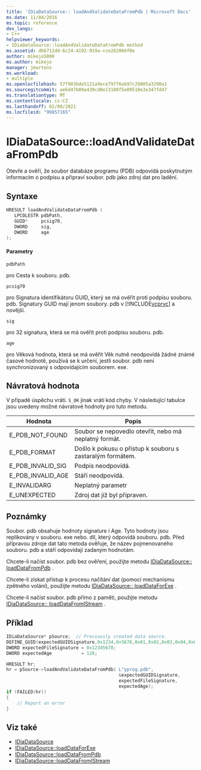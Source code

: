 ```yaml
---
title: 'IDiaDataSource:: loadAndValidateDataFromPdb | Microsoft Docs'
ms.date: 11/04/2016
ms.topic: reference
dev_langs:
- C++
helpviewer_keywords:
- IDiaDataSource::loadAndValidateDataFromPdb method
ms.assetid: d66712dd-6c24-4192-919a-cce262066f0e
author: mikejo5000
ms.author: mikejo
manager: jmartens
ms.workload:
- multiple
ms.openlocfilehash: 57f903bde5121a9ece797f6eb97c29805a3290a1
ms.sourcegitcommit: ae6d47b09a439cd0e13180f5e89510e3e347fd47
ms.translationtype: MT
ms.contentlocale: cs-CZ
ms.lasthandoff: 02/08/2021
ms.locfileid: "99857165"
---
```

# <a name="idiadatasourceloadandvalidatedatafrompdb"></a>IDiaDataSource::loadAndValidateDataFromPdb
Otevře a ověří, že soubor databáze programu (PDB) odpovídá poskytnutým informacím o podpisu a připraví soubor. pdb jako zdroj dat pro ladění.

## <a name="syntax"></a>Syntaxe

```C++
HRESULT loadAndValidateDataFromPdb ( 
   LPCOLESTR pdbPath,
   GUID*     pcsig70,
   DWORD     sig,
   DWORD     age
);
```

#### <a name="parameters"></a>Parametry
`pdbPath`

pro Cesta k souboru. pdb.

`pcsig70`

pro Signatura identifikátoru GUID, který se má ověřit proti podpisu souboru. pdb. Signatury GUID mají jenom soubory. pdb v [!INCLUDE[vcprvc](../../code-quality/includes/vcprvc_md.md)] a novější.

`sig`

pro 32 signatura, která se má ověřit proti podpisu souboru. pdb.

`age`

pro Věková hodnota, která se má ověřit Věk nutně neodpovídá žádné známé časové hodnotě, používá se k určení, jestli soubor. pdb není synchronizovaný s odpovídajícím souborem. exe.

## <a name="return-value"></a>Návratová hodnota
V případě úspěchu vrátí. `S_OK` jinak vrátí kód chyby. V následující tabulce jsou uvedeny možné návratové hodnoty pro tuto metodu.

|Hodnota|Popis|
|-----------|-----------------|
|E_PDB_NOT_FOUND|Soubor se nepovedlo otevřít, nebo má neplatný formát.|
|E_PDB_FORMAT|Došlo k pokusu o přístup k souboru s zastaralým formátem.|
|E_PDB_INVALID_SIG|Podpis neodpovídá.|
|E_PDB_INVALID_AGE|Stáří neodpovídá.|
|E_INVALIDARG|Neplatný parametr|
|E_UNEXPECTED|Zdroj dat již byl připraven.|

## <a name="remarks"></a>Poznámky
Soubor. pdb obsahuje hodnoty signature i Age. Tyto hodnoty jsou replikovány v souboru. exe nebo. dll, který odpovídá souboru. pdb. Před přípravou zdroje dat tato metoda ověřuje, že název pojmenovaného souboru. pdb a stáří odpovídají zadaným hodnotám.

Chcete-li načíst soubor. pdb bez ověření, použijte metodu [IDiaDataSource:: loadDataFromPdb](../../debugger/debug-interface-access/idiadatasource-loaddatafrompdb.md) .

Chcete-li získat přístup k procesu načítání dat (pomocí mechanismu zpětného volání), použijte metodu [IDiaDataSource:: loadDataForExe](../../debugger/debug-interface-access/idiadatasource-loaddataforexe.md) .

Chcete-li načíst soubor. pdb přímo z paměti, použijte metodu [IDiaDataSource:: loadDataFromIStream](../../debugger/debug-interface-access/idiadatasource-loaddatafromistream.md) .

## <a name="example"></a>Příklad

```C++
IDiaDataSource* pSource;  // Previously created data source.
DEFINE_GUID(expectedGUIDSignature,0x1234,0x5678,0x01,0x02,0x03,0x04,0x05,0x06,0x07,0x08);
DWORD expectedFileSignature = 0x12345678;
DWORD expectedAge           = 128;

HRESULT hr;
hr = pSource->loadAndValidateDataFromPdb( L"yprog.pdb",
                                          &expectedGUIDSignature,
                                          expectedFileSignature,
                                          expectedAge);
if (FAILED(hr))
{
    // Report an error
}

```

## <a name="see-also"></a>Viz také
- [IDiaDataSource](../../debugger/debug-interface-access/idiadatasource.md)
- [IDiaDataSource::loadDataForExe](../../debugger/debug-interface-access/idiadatasource-loaddataforexe.md)
- [IDiaDataSource::loadDataFromPdb](../../debugger/debug-interface-access/idiadatasource-loaddatafrompdb.md)
- [IDiaDataSource::loadDataFromIStream](../../debugger/debug-interface-access/idiadatasource-loaddatafromistream.md)
